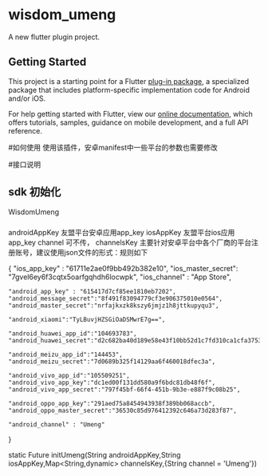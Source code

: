 # wisdom_umeng

A new flutter plugin project.

## Getting Started

This project is a starting point for a Flutter
[plug-in package](https://flutter.dev/developing-packages/),
a specialized package that includes platform-specific implementation code for
Android and/or iOS.

For help getting started with Flutter, view our
[online documentation](https://flutter.dev/docs), which offers tutorials,
samples, guidance on mobile development, and a full API reference.

#如何使用
使用该插件，安卓manifest中一些平台的参数也需要修改

#接口说明

## sdk 初始化
WisdomUmeng

###
androidAppKey 友盟平台安卓应用app_key
iosAppKey     友盟平台ios应用app_key
channel       可不传，
channelsKey   主要针对安卓平台中各个厂商的平台注册账号，建议使用json文件的形式：规则如下

{
    "ios_app_key" : "61711e2ae0f9bb492b382e10",
    "ios_master_secret": "7gvel6ey6f3cqtx5oarfgqhdh6locwpk",
    "ios_channel" : "App Store",

    "android_app_key" : "615417d7cf85ee1810eb7202",
    "android_message_secret":"8f491f83094779cf3e906375010e0564",
    "android_master_secret":"nrfajkxzk8kszy6jmjz1h8jttkupyqu3",

    "android_xiaomi":"TyLBuvjHZSGiOaDSMwrE7g==",

    "android_huawei_app_id":"104693783",
    "android_huawei_secret":"d2c682ba40d189e58e43f10bb52d1c7fd310ca1cfa3753bf193e93d159ac5f7f",

    "android_meizu_app_id":"144453",
    "android_meizu_secret":"7d0689b325f14129aa6f460018dfec3a",

    "android_vivo_app_id":"105509251",
    "android_vivo_app_key":"dc1ed00f131dd580a9f6bdc81db48f6f",
    "android_vivo_app_secret":"797f45bf-66f4-451b-9b3e-e887f9c08b25",

    "android_oppo_app_key":"291aed75a8454943938f389bb068accb",
    "android_oppo_master_secret":"36530c85d976412392c646a73d283f87",

    "android_channel" : "Umeng"
}

static Future<dynamic> initUmeng(String androidAppKey,String iosAppKey,Map<String,dynamic> channelsKey,{String channel = 'Umeng'})


